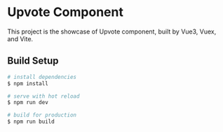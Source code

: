 # Upvote Component

This project is the showcase of Upvote component, built by Vue3, Vuex, and Vite. 

## Build Setup
``` bash
# install dependencies
$ npm install

# serve with hot reload
$ npm run dev

# build for production
$ npm run build
```
